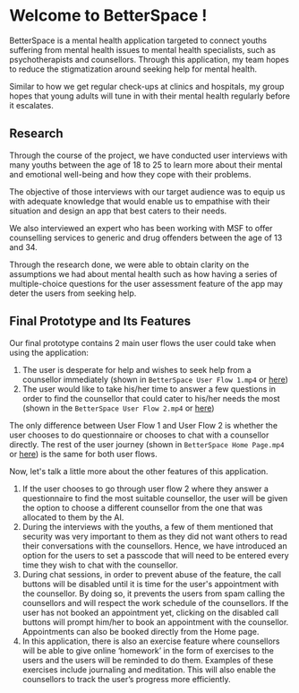 # Welcome to BetterSpace !
BetterSpace is a mental health application targeted to connect youths suffering from mental health issues to mental health specialists, such as psychotherapists and counsellors. Through this application, my team hopes to reduce the stigmatization around seeking help for mental health. 

Similar to how we get regular check-ups at clinics and hospitals, my group hopes that young adults will tune in with their mental health regularly before it escalates.

## Research
Through the course of the project, we have conducted user interviews with many youths between the age of 18 to 25 to learn more about their mental and emotional well-being and how they cope with their problems.

The objective of those interviews with our target audience was to equip us with adequate knowledge that would enable us to empathise with their situation and design an app that best caters to their needs.

We also interviewed an expert who has been working with MSF to offer counselling services to generic and drug offenders between the age of 13 and 34.

Through the research done, we were able to obtain clarity on the assumptions we had about mental health such as how having a series of multiple-choice questions for the user assessment feature of the app may deter the users from seeking help.

## Final Prototype and Its Features
Our final prototype contains 2 main user flows the user could take when using the application:
1. The user is desperate for help and wishes to seek help from a counsellor immediately (shown in `BetterSpace User Flow 1.mp4` or [here](https://youtu.be/YG8sbH3PXXU))
2. The user would like to take his/her time to answer a few questions in order to find the counsellor that could cater to his/her needs the most (shown in the `BetterSpace User Flow 2.mp4` or [here](https://youtu.be/xaF9Y9gsAJ4))

The only difference between User Flow 1 and User Flow 2 is whether the user chooses to do questionnaire or chooses to chat with a counsellor directly. The rest of the user journey (shown in `BetterSpace Home Page.mp4` or [here](https://youtu.be/HCow7Y9P130)) is the same for both user flows.

Now, let's talk a little more about the other features of this application.
1. If the user chooses to go through user flow 2 where they answer a questionnaire to find the most suitable counsellor, the user will be given the option to choose a different counsellor from the one that was allocated to them by the AI.
2. During the interviews with the youths, a few of them mentioned that security was very important to them as they did not want others to read their conversations with the counsellors. Hence, we have introduced an option for the users to set a passcode that will need to be entered every time they wish to chat with the counsellor.
3. During chat sessions, in order to prevent abuse of the feature, the call buttons will be disabled until it is time for the user's appointment with the counsellor. By doing so, it prevents the users from spam calling the counsellors and will respect the work schedule of the counsellors. If the user has not booked an appointment yet, clicking on the disabled call buttons will prompt him/her to book an appointment with the counsellor. Appointments can also be booked directly from the Home page.
4. In this application, there is also an exercise feature where counsellors will be able to give online ‘homework’ in the form of exercises to the users and the users will be reminded to do them. Examples of these exercises include journaling and meditation. This will also enable the counsellors to track the user’s progress more efficiently.